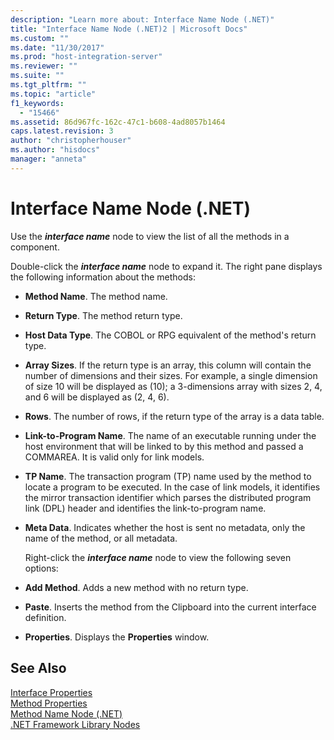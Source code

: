 ```yaml
---
description: "Learn more about: Interface Name Node (.NET)"
title: "Interface Name Node (.NET)2 | Microsoft Docs"
ms.custom: ""
ms.date: "11/30/2017"
ms.prod: "host-integration-server"
ms.reviewer: ""
ms.suite: ""
ms.tgt_pltfrm: ""
ms.topic: "article"
f1_keywords: 
  - "15466"
ms.assetid: 86d967fc-162c-47c1-b608-4ad8057b1464
caps.latest.revision: 3
author: "christopherhouser"
ms.author: "hisdocs"
manager: "anneta"
---
```

# Interface Name Node (.NET)
Use the ***interface name*** node to view the list of all the methods in a component.  
  
 Double-click the ***interface name*** node to expand it. The right pane displays the following information about the methods:  
  
- **Method Name**. The method name.  
  
- **Return Type**. The method return type.  
  
- **Host Data Type**. The COBOL or RPG equivalent of the method's return type.  
  
- **Array Sizes**. If the return type is an array, this column will contain the number of dimensions and their sizes. For example, a single dimension of size 10 will be displayed as (10); a 3-dimensions array with sizes 2, 4, and 6 will be displayed as (2, 4, 6).  
  
- **Rows**. The number of rows, if the return type of the array is a data table.  
  
- **Link-to-Program Name**. The name of an executable running under the host environment that will be linked to by this method and passed a COMMAREA. It is valid only for link models.  
  
- **TP Name**. The transaction program (TP) name used by the method to locate a program to be executed. In the case of link models, it identifies the mirror transaction identifier which parses the distributed program link (DPL) header and identifies the link-to-program name.  
  
- **Meta Data**. Indicates whether the host is sent no metadata, only the name of the method, or all metadata.  
  
  Right-click the ***interface name*** node to view the following seven options:  
  
- **Add Method**. Adds a new method with no return type.  
  
- **Paste**. Inserts the method from the Clipboard into the current interface definition.  
  
- **Properties**. Displays the **Properties** window.  
  
## See Also  
 [Interface Properties](../core/interface-properties2.md)   
 [Method Properties](../core/method-properties1.md)   
 [Method Name Node (.NET)](../core/method-name-node-net-2.md)   
 [.NET Framework Library Nodes](../core/net-framework-library-nodes2.md)

